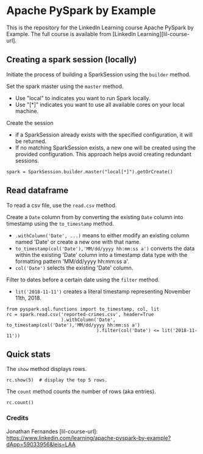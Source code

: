 # Apache PySpark by Example
This is the repository for the LinkedIn Learning course Apache PySpark by Example. The full course is available from [LinkedIn Learning][lil-course-url].

## Creating a spark session (locally)
Initiate the process of building a SparkSession using the `builder` method.

Set the spark master using the `master` method. 
- Use "local" to indicates you want to run Spark locally.
- Use "[*]" indicates you want to use all available cores on your local machine.

Create the session 
- if a SparkSession already exists with the specified configuration, it will be returned.
- If no matching SparkSession exists, a new one will be created using the provided configuration. This approach helps avoid creating redundant sessions.

```
spark = SparkSession.builder.master("local[*]").getOrCreate()
```

## Read dataframe 
To read a csv file, use the `read.csv` method. 

Create a `Date` column from by converting the existing `Date` column into timestamp using the `to_timestamp` method. 
- `.withColumn('Date', ...)` means to either modify an existing column named 'Date' or create a new one with that name.
- `to_timestamp(col('Date'),'MM/dd/yyyy hh:mm:ss a')` converts the data within the existing 'Date' column into a timestamp data type with the formatting pattern 'MM/dd/yyyy hh:mm:ss a'.
- `col('Date')` selects the existing 'Date' column.

Filter to dates before a certain date using the `filter` method. 
- `lit('2018-11-11')` creates a literal timestamp representing November 11th, 2018.


```
from pyspark.sql.functions import to_timestamp, col, lit
rc = spark.read.csv('reported-crimes.csv', header=True
                    ).withColumn('Date', to_timestamp(col('Date'),'MM/dd/yyyy hh:mm:ss a')
                                 ).filter(col('Date') <= lit('2018-11-11'))
```

## Quick stats

The `show` method displays rows. 
```
rc.show(5)  # display the top 5 rows. 
```

The `count` method counts the number of rows (aka entries). 
```
rc.count()
```


### Credits

Jonathan Fernandes [lil-course-url]: https://www.linkedin.com/learning/apache-pyspark-by-example?dApp=59033956&leis=LAA
